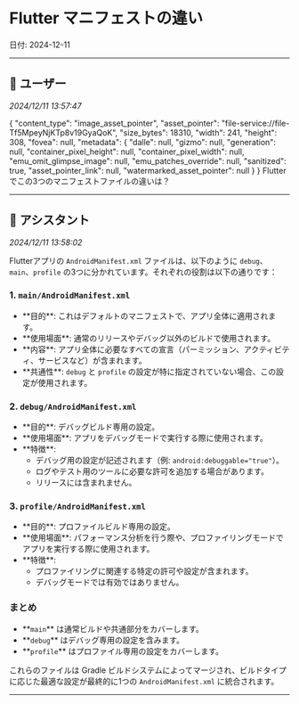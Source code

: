 # Flutter マニフェストの違い

日付: 2024-12-11

---

## 👤 ユーザー
*2024/12/11 13:57:47*

{
  "content\_type": "image\_asset\_pointer",
  "asset\_pointer": "file-service://file-Tf5MpeyNjKTp8v19GyaQoK",
  "size\_bytes": 18310,
  "width": 241,
  "height": 308,
  "fovea": null,
  "metadata": {
    "dalle": null,
    "gizmo": null,
    "generation": null,
    "container\_pixel\_height": null,
    "container\_pixel\_width": null,
    "emu\_omit\_glimpse\_image": null,
    "emu\_patches\_override": null,
    "sanitized": true,
    "asset\_pointer\_link": null,
    "watermarked\_asset\_pointer": null
  }
}
Flutterでこの3つのマニフェストファイルの違いは？

---

## 🤖 アシスタント
*2024/12/11 13:58:02*

Flutterアプリの `AndroidManifest.xml` ファイルは、以下のように `debug`、`main`、`profile` の3つに分かれています。それぞれの役割は以下の通りです：

### 1. `main/AndroidManifest.xml`
- \*\*目的\*\*: これはデフォルトのマニフェストで、アプリ全体に適用されます。
- \*\*使用場面\*\*: 通常のリリースやデバッグ以外のビルドで使用されます。
- \*\*内容\*\*: アプリ全体に必要なすべての宣言（パーミッション、アクティビティ、サービスなど）が含まれます。
- \*\*共通性\*\*: `debug` と `profile` の設定が特に指定されていない場合、この設定が使用されます。

### 2. `debug/AndroidManifest.xml`
- \*\*目的\*\*: デバッグビルド専用の設定。
- \*\*使用場面\*\*: アプリをデバッグモードで実行する際に使用されます。
- \*\*特徴\*\*: 
  - デバッグ用の設定が記述されます（例: `android:debuggable="true"`）。
  - ログやテスト用のツールに必要な許可を追加する場合があります。
  - リリースには含まれません。

### 3. `profile/AndroidManifest.xml`
- \*\*目的\*\*: プロファイルビルド専用の設定。
- \*\*使用場面\*\*: パフォーマンス分析を行う際や、プロファイリングモードでアプリを実行する際に使用されます。
- \*\*特徴\*\*: 
  - プロファイリングに関連する特定の許可や設定が含まれます。
  - デバッグモードでは有効ではありません。

### まとめ
- \*\*`main`\*\* は通常ビルドや共通部分をカバーします。
- \*\*`debug`\*\* はデバッグ専用の設定を含みます。
- \*\*`profile`\*\* はプロファイル専用の設定をカバーします。

これらのファイルは Gradle ビルドシステムによってマージされ、ビルドタイプに応じた最適な設定が最終的に1つの `AndroidManifest.xml` に統合されます。

---
